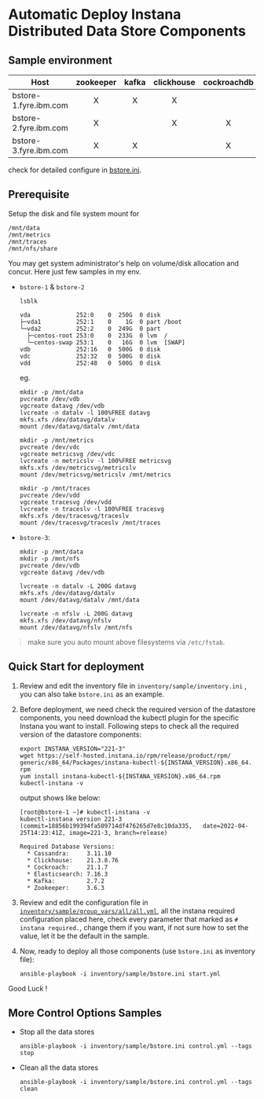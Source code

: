 # Automatic Deploy Instana Distributed Data Store Components

## Sample environment


| Host                  | zookeeper | kafka | clickhouse | cockroachdb | cassandra | elasticsearch | nfs |
|-----------------------|:---------:|:-----:|:----------:|:-----------:|:---------:|:-------------:|:---:|
| bstore-1.fyre.ibm.com | X         | X     | X          |             | X         | X (master)    |     |
| bstore-2.fyre.ibm.com | X         |       | X          | X           | X         | X(data)       |     |
| bstore-3.fyre.ibm.com | X         | X     |            | X           |           | X(data)       | X   |

check for detailed configure in [bstore.ini](inventory/sample/bstore.ini).

## Prerequisite

Setup the disk and file system mount for
```
/mnt/data
/mnt/metrics
/mnt/traces
/mnt/nfs/share
```
You may get system administrator's help on volume/disk allocation and concur.
Here just few samples in my env.

- `bstore-1` & `bstore-2`

  `lsblk`
  ```console
  vda             252:0    0  250G  0 disk
  ├─vda1          252:1    0    1G  0 part /boot
  └─vda2          252:2    0  249G  0 part
    ├─centos-root 253:0    0  233G  0 lvm  /
    └─centos-swap 253:1    0   16G  0 lvm  [SWAP]
  vdb             252:16   0  500G  0 disk
  vdc             252:32   0  500G  0 disk
  vdd             252:48   0  500G  0 disk
  ```
  eg.
  ```
  mkdir -p /mnt/data
  pvcreate /dev/vdb
  vgcreate datavg /dev/vdb
  lvcreate -n datalv -l 100%FREE datavg
  mkfs.xfs /dev/datavg/datalv
  mount /dev/datavg/datalv /mnt/data
  ```
  ```
  mkdir -p /mnt/metrics
  pvcreate /dev/vdc
  vgcreate metricsvg /dev/vdc
  lvcreate -n metricslv -l 100%FREE metricsvg
  mkfs.xfs /dev/metricsvg/metricslv
  mount /dev/metricsvg/metricslv /mnt/metrics
  ```
  ```
  mkdir -p /mnt/traces
  pvcreate /dev/vdd
  vgcreate tracesvg /dev/vdd
  lvcreate -n traceslv -l 100%FREE tracesvg
  mkfs.xfs /dev/tracesvg/traceslv
  mount /dev/tracesvg/traceslv /mnt/traces
  ```

- `bstore-3`:
  ```
  mkdir -p /mnt/data
  mkdir -p /mnt/nfs
  pvcreate /dev/vdb
  vgcreate datavg /dev/vdb

  lvcreate -n datalv -L 200G datavg
  mkfs.xfs /dev/datavg/datalv
  mount /dev/datavg/datalv /mnt/data

  lvcreate -n nfslv -L 200G datavg
  mkfs.xfs /dev/datavg/nfslv
  mount /dev/datavg/nfslv /mnt/nfs
  ```


> make sure you auto mount above filesystems via `/etc/fstab`. 


## Quick Start for deployment

1. Review and edit the inventory file in `inventory/sample/inventory.ini` , you can also take `bstore.ini` as an example.

1. Before deployment, we need check the required version of the datastore components, you need download the kubectl plugin for the specific Instana you want to install. Following steps to check all the required version of the datastore components:
   ```shell
   export INSTANA_VERSION="221-3"
   wget https://self-hosted.instana.io/rpm/release/product/rpm/  generic/x86_64/Packages/instana-kubectl-${INSTANA_VERSION}.x86_64.  rpm
   yum install instana-kubectl-${INSTANA_VERSION}.x86_64.rpm
   kubectl-instana -v
   ```
   output shows like below:
   ```console
   [root@bstore-1 ~]# kubectl-instana -v
   kubectl-instana version 221-3   (commit=18856b199394fa509714df476265d7e8c10da335,   date=2022-04-25T14:23:41Z, image=221-3, branch=release)
   
   Required Database Versions:
     * Cassandra:     3.11.10
     * Clickhouse:    21.3.8.76
     * Cockroach:     21.1.7
     * Elasticsearch: 7.16.3
     * Kafka:         2.7.2
     * Zookeeper:     3.6.3
   ```

1. Review and edit the configuration file in  [`inventory/sample/group_vars/all/all.yml`](inventory/sample/group_vars/all/all.yml), all the instana required configuration placed here, check every parameter that marked as `# instana required.`, change them if you want, if not sure how to set the value, let it be the default in the sample.

1. Now, ready to deploy all those components (use `bstore.ini` as inventory file):
   ```
   ansible-playbook -i inventory/sample/bstore.ini start.yml
   ```

Good Luck !


## More Control Options Samples

- Stop all the data stores
  ```
  ansible-playbook -i inventory/sample/bstore.ini control.yml --tags stop
  ```

- Clean all the data stores
  ```
  ansible-playbook -i inventory/sample/bstore.ini control.yml --tags clean
  ```